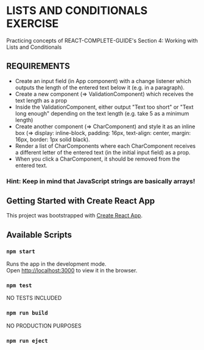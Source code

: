# LISTS AND CONDITIONALS EXERCISE

Practicing concepts of REACT-COMPLETE-GUIDE's Section 4: Working with Lists and Conditionals

## REQUIREMENTS

- Create an input field (in App component) with a change listener which outputs the length of the entered text below it (e.g. in a paragraph).
- Create a new component (=> ValidationComponent) which receives the text length as a prop
- Inside the ValidationComponent, either output "Text too short" or "Text long enough" depending on the text length (e.g. take 5 as a minimum length)
- Create another component (=> CharComponent) and style it as an inline box (=> display: inline-block, padding: 16px, text-align: center, margin: 16px, border: 1px solid black).
- Render a list of CharComponents where each CharComponent receives a different letter of the entered text (in the initial input field) as a prop.
- When you click a CharComponent, it should be removed from the entered text.

### Hint: Keep in mind that JavaScript strings are basically arrays!

## Getting Started with Create React App

This project was bootstrapped with [Create React App](https://github.com/facebook/create-react-app).

## Available Scripts

### `npm start`

Runs the app in the development mode.\
Open [http://localhost:3000](http://localhost:3000) to view it in the browser.

### `npm test`

NO TESTS INCLUDED

### `npm run build`

NO PRODUCTION PURPOSES

### `npm run eject`
